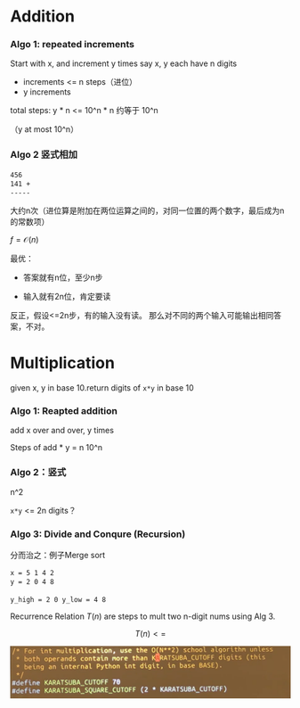 # Addition

### Algo 1: repeated increments

Start with x, and increment y times
say x, y each have n digits

- increments <= n steps（进位）
- y increments

total steps: y * n <= 10^n * n 约等于 10^n

（y  at most 10^n）

### Algo 2 竖式相加

```
456
141 +
-----
```

大约n次（进位算是附加在两位运算之间的，对同一位置的两个数字，最后成为n的常数项）

$f = \mathcal{O}(n)$

最优：

- 答案就有n位，至少n步

- 输入就有2n位，肯定要读

反正，假设\<=2n步，有的输入没有读。
那么对不同的两个输入可能输出相同答案，不对。

# Multiplication

given x, y in base 10.return digits of `x*y` in base 10

### Algo 1: Reapted addition

add x over and over, y times

Steps of add * y = n 10^n

### Algo 2：竖式

n^2

`x*y` \<= 2n digits？

### Algo 3: Divide and Conqure (Recursion)

分而治之：例子Merge sort

```
x = 5 1 4 2
y = 2 0 4 8 

y_high = 2 0 y_low = 4 8
```

Recurrence Relation
$T(n)$ are steps to mult two n-digit nums using Alg 3.

$$T(n)<=  $$

![](assets/Pasted%20image%2020240918232107.png)
